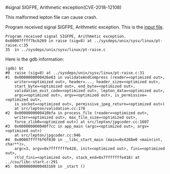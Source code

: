 #signal SIGFPE, Arithmetic exception(CVE-2018-12108)





This malformed lepton file can cause crash.

Program received signal SIGFPE, Arithmetic exception. This is the [input file](https://github.com/fouzhe/security/tree/master/lepton/crash_file).


```
Program received signal SIGFPE, Arithmetic exception.
0x00007ffff7bcb269 in raise (sig=8) at ../sysdeps/unix/sysv/linux/pt-raise.c:35
35	in ../sysdeps/unix/sysv/linux/pt-raise.c
```



Here is the gdb information:

```
(gdb) bt
#0  raise (sig=8) at ../sysdeps/unix/sysv/linux/pt-raise.c:31
#1  0x0000000000426e63 in validateAndCompress (reader=<optimized out>,
    writer=<optimized out>, header=..., header_size=<optimized out>,
    start_byte=<optimized out>, end_byte=<optimized out>,
    validation_exit_code=<optimized out>, lepton_data=<optimized out>,
    argc=<optimized out>, argv=<optimized out>, is_permissive=<optimized out>,
    is_socket=<optimized out>, permissive_jpeg_return=<optimized out>)
    at src/lepton/validation.cc:170
#2  0x0000000000410bfa in process_file (reader=<optimized out>,
    writer=<optimized out>, max_file_size=<optimized out>,
    force_zlib0=<optimized out>) at src/lepton/jpgcoder.cc:1607
#3  0x000000000040f7cc in app_main (argc=<optimized out>, argv=<optimized out>)
    at src/lepton/jpgcoder.cc:946
#4  0x00007ffff6f6f830 in __libc_start_main (main=0x4268e0 <main(int, char**)>,
    argc=3, argv=0x7fffffffe428, init=<optimized out>, fini=<optimized out>,
    rtld_fini=<optimized out>, stack_end=0x7fffffffe418) at ../csu/libc-start.c:291
#5  0x0000000000403169 in _start ()
```
